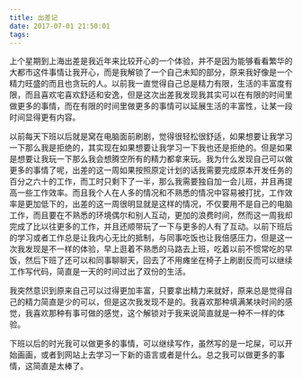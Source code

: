 ```yaml
---
title: 出差记
date: 2017-07-01 21:50:01
tags:
---
```

上个星期到上海出差是我近年来比较开心的一个体验，并不是因为能够看看繁华的大都市这件事情让我开心，而是我解锁了一个自己未知的部分，原来我好像是一个精力旺盛的而且也贪玩的人。以前我一直觉得自己总是精力有限，生活的丰富度有限，而且喜欢宅喜欢舒适和安逸，但是这次出差我发现我其实可以在有限的时间里做更多的事情，而在有限的时间里做更多的事情可以延展生活的丰富性，让某一段时间显得更有内容。

以前每天下班以后就是窝在电脑面前刷剧，觉得很轻松很舒适，如果想要让我学习一下那么我是拒绝的，其实现在如果想要让我学习一下我也还是拒绝的。但是如果是想要让我玩一下那么我会想腾空所有的精力都拿来玩。我为什么发现自己可以做更多的事情了呢，出差的这一周如果按照原定计划的话我需要完成原本开发任务的百分之六十的工作，而工时只剩下了一半，那么我需要独自加一会儿班，并且再提高一些工作效率。而且我个人在人多的情况和不熟悉的情况中容易被打扰，工作效率是更加低下的，出差的这一周很明显就是这样的情况，不仅要用不是自己的电脑工作，而且要在不熟悉的环境偶尔和别人互动，更加的浪费时间，然而这一周我却完成了比以往更多的工作，并且还顺带玩了一下与更多的人有了互动。以前下班后的学习或者工作总是让我内心无比的抵制，与同事吃饭也让我倍感压力，但是这一次我发现是不一样的体验，早上逛着不熟悉的马路去上班，吃着以前不惯常吃的早饭，然后下班了还可以和同事聊聊天，回去了不用瘫坐在椅子上刷剧反而可以继续工作写代码，简直是一天的时间过出了双份的生活。

我突然意识到原来自己可以过得更加丰富，只要拿出精力来就好，原来总是觉得自己的精力简直是少的可以，但是这次我发现不是的。我喜欢那种填满某块时间的感觉，我喜欢那种有事可做的感觉，这个解锁对于我来说简直就是一种不一样的体验。

下班以后的时光我可以做更多的事情，可以继续写作，虽然写的是一坨屎，可以开始画画，或者到网站上去学习一下新的语言或者是什么。总之我可以做更多的事情，这简直是太棒了。
